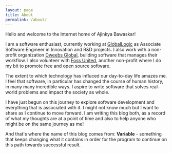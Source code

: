 ```yaml
---
layout: page
title: About
permalink: /about/
---
```


Hello and welcome to the Internet home of Ajinkya Bawaskar! 

I am a software enthusiast, currently working at [GlobalLogic](https://www.globallogic.com/in/) as Associate Software Engineer in Innovation and R&D projects. I also work with a non-profit organization [Dweebs Global](https://dweebsglobal.org/), building software that manages their workflow. I also volunteer with [Foss United](https://fossunited.org/), another non-profit where I do my bit to promote free and open source software.

The extent to which technology has influced our day-to-day life amazes me. I feel that software, in particular has changed the course of human history, in many many incredible ways. I aspire to write software that solves real-world problems and impact the society as whole.

I have just begun on this journey to explore software development and everything that is associated with it. I might not know much but I want to share as I continue to move forward.
I am writing this blog both, as a record of what my thoughts are at a point of time and also to help anyone who might be on the same journey as me!

And that's where the name of this blog comes from:
<b>Variable</b> - something that keeps changing what it contains in order for the program to continue on this path towards successful result.
